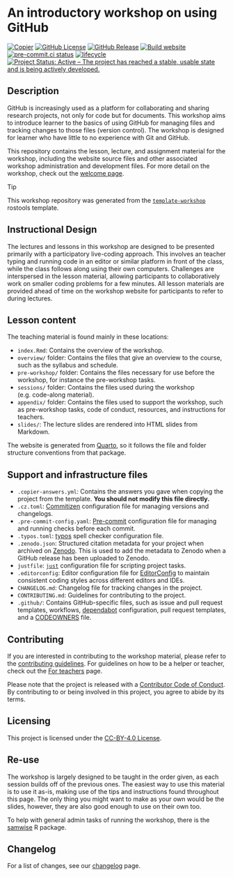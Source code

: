

# An introductory workshop on using GitHub

<!-- TODO: DOI here -->

[![Copier](https://img.shields.io/endpoint?url=https://raw.githubusercontent.com/copier-org/copier/master/img/badge/badge-grayscale-inverted-border-teal.json?raw=true.svg)](https://github.com/copier-org/copier)
[![GitHub
License](https://img.shields.io/github/license/rostools/github-intro.svg)](https://github.com/rostools/github-intro/blob/main/LICENSE.md)
[![GitHub
Release](https://img.shields.io/github/v/release/rostools/github-intro.svg)](https://github.com/rostools/github-intro/releases/latest)
[![Build
website](https://github.com/rostools/github-intro/actions/workflows/build-website.yml/badge.svg)](https://github.com/rostools/github-intro/actions/workflows/build-website.yml)
[![pre-commit.ci
status](https://results.pre-commit.ci/badge/github/rostools/github-intro/main.svg)](https://results.pre-commit.ci/latest/github/rostools/github-intro/main)
[![lifecycle](https://lifecycle.r-lib.org/articles/figures/lifecycle-experimental.svg)](https://lifecycle.r-lib.org/articles/stages.html#experimental)
[![Project Status: Active – The project has reached a stable, usable
state and is being actively
developed.](https://www.repostatus.org/badges/latest/active.svg)](https://www.repostatus.org/#active)

## Description

GitHub is increasingly used as a platform for collaborating and sharing
research projects, not only for code but for documents. This workshop
aims to introduce learner to the basics of using GitHub for managing
files and tracking changes to those files (version control). The
workshop is designed for learner who have little to no experience with
Git and GitHub.

This repository contains the lesson, lecture, and assignment material
for the workshop, including the website source files and other
associated workshop administration and development files. For more
detail on the workshop, check out the [welcome
page](https://github-intro.rostools.org/).

> [!TIP]
>
> This workshop repository was generated from the
> [`template-workshop`](https://github.com/rostools/template-workshop)
> rostools template.

## Instructional Design

The lectures and lessons in this workshop are designed to be presented
primarily with a participatory live-coding approach. This involves an
teacher typing and running code in an editor or similar platform in
front of the class, while the class follows along using their own
computers. Challenges are interspersed in the lesson material, allowing
participants to collaboratively work on smaller coding problems for a
few minutes. All lesson materials are provided ahead of time on the
workshop website for participants to refer to during lectures.

## Lesson content

The teaching material is found mainly in these locations:

- `index.Rmd`: Contains the overview of the workshop.
- `overview/` folder: Contains the files that give an overview to the
  course, such as the syllabus and schedule.
- `pre-workshop/` folder: Contains the files necessary for use before
  the workshop, for instance the pre-workshop tasks.
- `sessions/` folder: Contains the files used during the workshop
  (e.g. code-along material).
- `appendix/` folder: Contains the files used to support the workshop,
  such as pre-workshop tasks, code of conduct, resources, and
  instructions for teachers.
- `slides/`: The lecture slides are rendered into HTML slides from
  Markdown.

The website is generated from [Quarto](https://quarto.org/), so it
follows the file and folder structure conventions from that package.

## Support and infrastructure files

- `.copier-answers.yml`: Contains the answers you gave when copying the
  project from the template. **You should not modify this file
  directly.**
- `.cz.toml`:
  [Commitizen](https://commitizen-tools.github.io/commitizen/)
  configuration file for managing versions and changelogs.
- `.pre-commit-config.yaml`: [Pre-commit](https://pre-commit.com/)
  configuration file for managing and running checks before each commit.
- `.typos.toml`: [typos](https://github.com/crate-ci/typos) spell
  checker configuration file.
- `.zenodo.json`: Structured citation metadata for your project when
  archived on [Zenodo](https://zenodo.org/). This is used to add the
  metadata to Zenodo when a GitHub release has been uploaded to Zenodo.
- `justfile`: [`just`](https://just.systems/man/en/) configuration file
  for scripting project tasks.
- `.editorconfig`: Editor configuration file for
  [EditorConfig](https://editorconfig.org/) to maintain consistent
  coding styles across different editors and IDEs.
- `CHANGELOG.md`: Changelog file for tracking changes in the project.
- `CONTRIBUTING.md`: Guidelines for contributing to the project.
- `.github/`: Contains GitHub-specific files, such as issue and pull
  request templates, workflows,
  [dependabot](https://docs.github.com/en/code-security/getting-started/dependabot-quickstart-guide)
  configuration, pull request templates, and a
  [CODEOWNERS](https://docs.github.com/en/repositories/managing-your-repositorys-settings-and-features/customizing-your-repository/about-code-owners)
  file.

## Contributing

If you are interested in contributing to the workshop material, please
refer to the [contributing guidelines](CONTRIBUTING.md). For guidelines
on how to be a helper or teacher, check out the [For
teachers](https://r-cubed.rostools.org/for-teachers.html) page.

Please note that the project is released with a [Contributor Code of
Conduct](CODE_OF_CONDUCT.md). By contributing to or being involved in
this project, you agree to abide by its terms.

## Licensing

This project is licensed under the [CC-BY-4.0 License](LICENSE.md).

## Re-use

The workshop is largely designed to be taught in the order given, as
each session builds off of the previous ones. The easiest way to use
this material is to use it as-is, making use of the tips and
instructions found throughout this page. The only thing you might want
to make as your own would be the slides, however, they are also good
enough to use on their own too.

To help with general admin tasks of running the workshop, there is the
[samwise](https://github.com/rostools/samwise) R package.

## Changelog

For a list of changes, see our [changelog](CHANGELOG.md) page.
